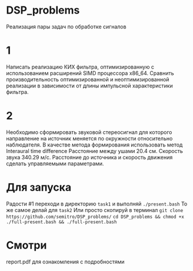 # DSP_problems
Реализация пары задач по обработке сигналов

# 1
Написать реализацию КИХ фильтра, оптимизированную с использованием расширений SIMD процессора x86_64. Сравнить производительность оптимизированной и неоптимизированной реализации в зависимости от длины импульсной характеристики фильтра.

# 2
Необходимо сформировать звуковой стереосигнал для которого направление на источник меняется по окружности относительно наблюдателя. В качестве метода формирования использовать метод Interaural time difference
Расстояние между ушами 20.4 см. Скорость звука 340.29 м/c. 
Расстояние до источника и скорость движения сделать управляемыми параметрами.

# Для запуска
Радости #1 переходи в директорию `task1` и выполняй `./present.bash`
То же самое делай для `task2`
Или просто скопируй в терминал
`git clone https://github.com/semitro/DSP_problems/`
`cd DSP_problems && chmod +x ./full-present.bash && ./full-present.bash`

# Смотри
report.pdf для ознакомления с подробностями
